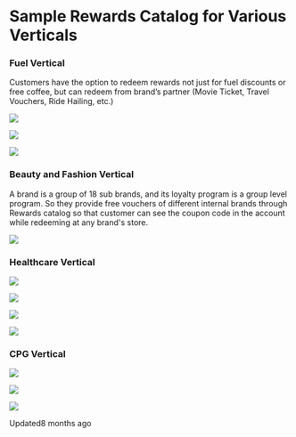 # Sample Rewards Catalog for Various Verticals

### Fuel Vertical

Customers have the option to redeem rewards not just for fuel discounts or free coffee, but can redeem from brand’s partner (Movie Ticket, Travel Vouchers, Ride Hailing, etc.)

![](https://files.readme.io/28591f4-shell1.jpg)

![](https://files.readme.io/b5aa30d-shell2_2.jpg)

![](https://files.readme.io/87dd6cc-petron2.jpg)

### Beauty and Fashion Vertical

A brand is a group of 18 sub brands, and its loyalty program is a group level program. So they provide free vouchers of different internal brands through Rewards catalog so that customer can see the coupon code in the account while redeeming at any brand's store.

![](https://files.readme.io/1e002ca-jaspal.png)

### Healthcare Vertical

![](https://files.readme.io/72862ed-abbott.jpg)

![](https://files.readme.io/c81c611-abbott2.jpg)

![](https://files.readme.io/018056b-abbott3.png)

![](https://files.readme.io/c231be6-abbott4.png)

### CPG Vertical

![](https://files.readme.io/c6f5df0-unilever.jpg)

![](https://files.readme.io/1660e05-unilever_2.jpg)

![](https://files.readme.io/4b0f0dc-Screenshot_2023-11-03_at_5.49.53_PM.png)

Updated8 months ago